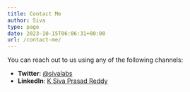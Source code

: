 ```yaml
---
title: Contact Me
author: Siva
type: page
date: 2023-10-15T06:06:31+00:00
url: /contact-me/
---
```


You can reach out to us using any of the following channels:

* **Twitter**: [@sivalabs](https://twitter.com/sivalabs)
* **LinkedIn**: [K Siva Prasad Reddy](https://www.linkedin.com/in/ksivaprasadreddy/)